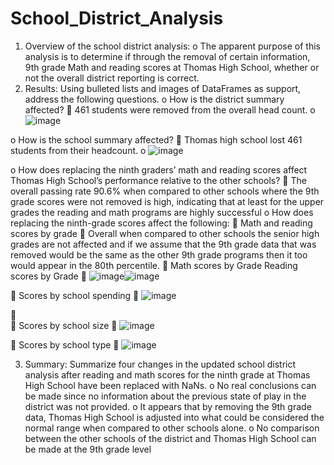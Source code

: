 # School_District_Analysis
1.	Overview of the school district analysis: 
o	The apparent purpose of this analysis is to determine if through the removal of certain information, 9th grade Math and reading scores at Thomas High School, whether or not the overall district reporting is correct. 
2.	Results: Using bulleted lists and images of DataFrames as support, address the following questions.
o	How is the district summary affected?
	461 students were removed from the overall head count.
o![image](https://user-images.githubusercontent.com/88185044/153120935-a79b0150-3bb0-4c29-9d5b-acc7cb9eb3fb.png)
	 
o	How is the school summary affected?
	Thomas high school lost 461 students from their headcount.
o	![image](https://user-images.githubusercontent.com/88185044/153121050-14624f4c-7cdc-4ae9-b294-33211e0ca19d.png)

o	How does replacing the ninth graders’ math and reading scores affect Thomas High School’s performance relative to the other schools?
	The overall passing rate 90.6% when compared to other schools where the 9th grade scores were not removed is high, indicating that at least for the upper grades the reading and math programs are highly successful
o	How does replacing the ninth-grade scores affect the following:
	Math and reading scores by grade
	Overall when compared to other schools the senior high grades are not affected and if we assume that the 9th grade data that was removed would be the same as the other 9th grade programs then it too would appear in the 80th percentile.
	Math scores by Grade                                     Reading scores by Grade
	![image](https://user-images.githubusercontent.com/88185044/153121415-cca1c7e5-98de-454f-af01-62e3a59b9527.png)![image](https://user-images.githubusercontent.com/88185044/153121331-80d72d68-3b1f-489e-913e-8019915cb067.png)

	Scores by school spending
	![image](https://user-images.githubusercontent.com/88185044/153121497-07a44cdf-312d-4ccb-b5ad-ae5b0d9dae25.png)

	 
	Scores by school size
	 ![image](https://user-images.githubusercontent.com/88185044/153121534-f0367626-b7a4-4029-b91a-851b93757ace.png)

	Scores by school type
	![image](https://user-images.githubusercontent.com/88185044/153121556-191a345a-7e1c-46b9-b2e5-bdcd78d61242.png)

 
3.	Summary: Summarize four changes in the updated school district analysis after reading and math scores for the ninth grade at Thomas High School have been replaced with NaNs.
o	No real conclusions can be made since no information about the previous state of play in the district was not provided.
o	It appears that by removing the 9th grade data, Thomas High School is adjusted into what could be considered the normal range when compared to other schools alone.
o	No comparison between the other schools of the district and Thomas High School can be made at the 9th grade level
